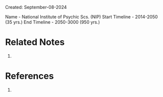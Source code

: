 Created: September-08-2024

Name - National Institute of Psychic Scs. (NIP)
Start Timeline - 2014-2050 (35 yrs.)
End Timeline - 2050-3000 (950 yrs.)

# Related Notes

1. 
# References

1. 